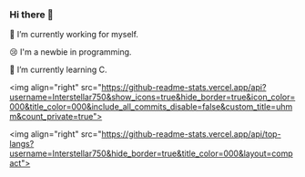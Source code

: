 ### Hi there 👋

🔭 I’m currently working for myself.

😢 I'm a newbie in programming.

🌱 I’m currently learning C.

<img align="right" src="https://github-readme-stats.vercel.app/api?username=Interstellar750&show_icons=true&hide_border=true&icon_color=000&title_color=000&include_all_commits_disable=false&custom_title=uhmm&count_private=true">

​<img align="right" src="https://github-readme-stats.vercel.app/api/top-langs?username=Interstellar750&hide_border=true&title_color=000&layout=compact">
